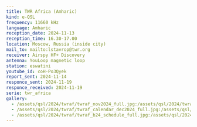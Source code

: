 ```yaml
---
title: TWR Africa (Amharic)
kind: e-QSL
frequency: 11660 kHz
language: Amharic
reception_date: 2024-11-13
reception_time: 16.30-17.00
location: Moscow, Russia (inside city)
mail_to: mailto:lstavrop@twr.org
receiver: Airspy HF+ Discovery
antenna: YouLoop magnetic loop
station: eswatini
youtube_id: coH-Po3Qyek
report_sent: 2024-11-14
responce_sent: 2024-11-19
responce_received: 2024-11-19
serie: twr_africa
gallery:
  - /assets/qsl/2024/twraf/twraf_nov2024_full.jpg:/assets/qsl/2024/twraf/twraf_nov2024_small.jpg
  - /assets/qsl/2024/twraf/twraf_calendar_dec2024_full.jpg:/assets/qsl/2024/twraf/twraf_calendar_dec2024_small.jpg
  - /assets/qsl/2024/twraf/twraf_b24_schedule_full.jpg:/assets/qsl/2024/twraf/twraf_b24_schedule_small.jpg
---
```

